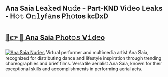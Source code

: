 ## Ana Saia L𝚎a𝚔ed N𝚞𝚍e - Part-KND Vi𝚍𝚎o L𝚎a𝚔s - H𝚘𝚝 O𝚗𝚕yf𝚊ns P𝚑𝚘tos kcDxD

# <h2><a href="http://kfcu9o.oniu.top/?m=Ana+Saia">🔗👉 🔴 Ana Saia P𝚑ot𝚘𝚜 V𝚒d𝚎o</a></h2>

[![Ana Saia Nu𝚍e𝚜](https://i.imgur.com/0qMVB7G.gif)](http://kfcu9o.oniu.top/?m=Ana+Saia)
Virtual performer and multimedia artist Ana Saia, recognized for distributing dance and lifestyle inspiration through trending choreographies and brief films. Versatile aerialist Ana Saia, known for their exceptional skills and accomplishments in performing aerial acts.  
